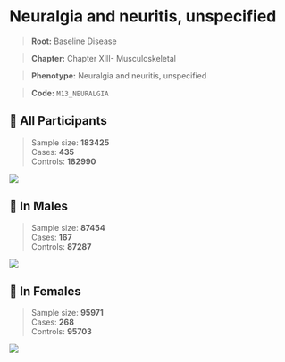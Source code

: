 # Neuralgia and neuritis, unspecified

> **Root:** Baseline Disease  

> **Chapter:** Chapter XIII- Musculoskeletal  

> **Phenotype:** Neuralgia and neuritis, unspecified  

> **Code:** `M13_NEURALGIA`

## 🧪 All Participants  
> Sample size: **183425**  
> Cases: **435**  
> Controls: **182990**
<img src="/Disease/Figures/ALL/Incidence/M13_NEURALGIA.png"/>
<CsvTable src="/Disease_Data/ALL/Incidence/COX_M13_NEURALGIA.csv" label="🔍 View full results" />

## 👨 In Males  
> Sample size: **87454**  
> Cases: **167**  
> Controls: **87287**
<img src="/Disease/Figures/Male/Incidence/M13_NEURALGIA.png"/>
<CsvTable src="/Disease_Data/Male/Incidence/COX_M13_NEURALGIA.csv" label="🔍 View full results" />

## 👩 In Females  
> Sample size: **95971**  
> Cases: **268**  
> Controls: **95703**
<img src="/Disease/Figures/Female/Incidence/M13_NEURALGIA.png"/>
<CsvTable src="/Disease_Data/Female/Incidence/COX_M13_NEURALGIA.csv" label="🔍 View full results" />
